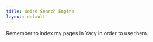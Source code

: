 ```yaml
---
title: Weird Search Engine
layout: default
---
```

Remember to index my pages in Yacy in order to use them.
